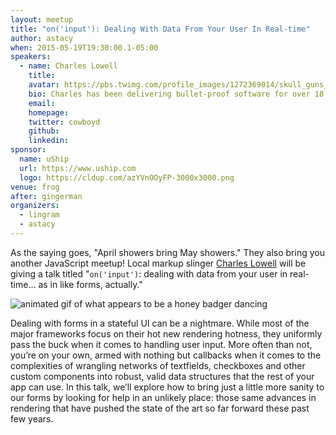 ```yaml
---
layout: meetup
title: "on('input'): Dealing With Data From Your User In Real-time"
author: astacy
when: 2015-05-19T19:30:00.1-05:00
speakers:
  - name: Charles Lowell
    title:
    avatar: https://pbs.twimg.com/profile_images/1272369014/skull_guns_400x400.jpg
    bio: Charles has been delivering bullet-proof software for over 18 years. An avid contributor to open source, he founded <a href="http://frontside.io">the Frontside</a> in 2005 to help businesses deliver game-changing user interfaces to their customers. Also, he really, really, really, really likes to code. Really.
    email:
    homepage:
    twitter: cowboyd
    github:
    linkedin:
sponsor:
  name: uShip
  url: https://www.uship.com
  logo: https://cldup.com/azYVnOOyFP-3000x3000.png
venue: frog
after: gingerman
organizers:
  - lingram
  - astacy
---
```


As the saying goes, "April showers bring May showers." They also bring you another JavaScript meetup! Local markup slinger [Charles Lowell][1] will be giving a talk titled "`on('input')`: dealing with data from your user in real-time&hellip; as in like forms, actually."

![animated gif of what appears to be a honey badger dancing][2]

Dealing with forms in a stateful UI can be a nightmare. While most of the major frameworks focus on their hot new rendering hotness, they uniformly pass the buck when it comes to handling user input. More often than not, you’re on your own, armed with nothing but callbacks when it comes to the complexities of wrangling networks of textfields, checkboxes and other custom components into robust, valid data structures that the rest of your app can use. In this talk, we’ll explore how to bring just a little more sanity to our forms by looking for help in an unlikely place: those same advances in rendering that have pushed the state of the art so far forward these past few years.

[1]: https://twitter.com/cowboyd
[2]: https://cldup.com/uJyOXkshJR.gif 'awww yisss'
